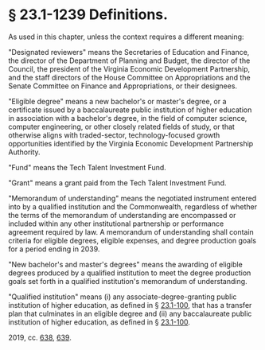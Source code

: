# § 23.1-1239 Definitions.

<p>As used in this chapter, unless the context requires a different meaning:</p><p>"Designated reviewers" means the Secretaries of Education and Finance, the director of the Department of Planning and Budget, the director of the Council, the president of the Virginia Economic Development Partnership, and the staff directors of the House Committee on Appropriations and the Senate Committee on Finance and Appropriations, or their designees.</p><p>"Eligible degree" means a new bachelor's or master's degree, or a certificate issued by a baccalaureate public institution of higher education in association with a bachelor's degree, in the field of computer science, computer engineering, or other closely related fields of study, or that otherwise aligns with traded-sector, technology-focused growth opportunities identified by the Virginia Economic Development Partnership Authority.</p><p>"Fund" means the Tech Talent Investment Fund.</p><p>"Grant" means a grant paid from the Tech Talent Investment Fund.</p><p>"Memorandum of understanding" means the negotiated instrument entered into by a qualified institution and the Commonwealth, regardless of whether the terms of the memorandum of understanding are encompassed or included within any other institutional partnership or performance agreement required by law. A memorandum of understanding shall contain criteria for eligible degrees, eligible expenses, and degree production goals for a period ending in 2039.</p><p>"New bachelor's and master's degrees" means the awarding of eligible degrees produced by a qualified institution to meet the degree production goals set forth in a qualified institution's memorandum of understanding.</p><p>"Qualified institution" means (i) any associate-degree-granting public institution of higher education, as defined in § <a href='/vacode/23.1-100/'>23.1-100</a>, that has a transfer plan that culminates in an eligible degree and (ii) any baccalaureate public institution of higher education, as defined in § <a href='/vacode/23.1-100/'>23.1-100</a>.</p><p>2019, cc. <a href='http://lis.virginia.gov/cgi-bin/legp604.exe?191+ful+CHAP0638'>638</a>, <a href='http://lis.virginia.gov/cgi-bin/legp604.exe?191+ful+CHAP0639'>639</a>.</p>